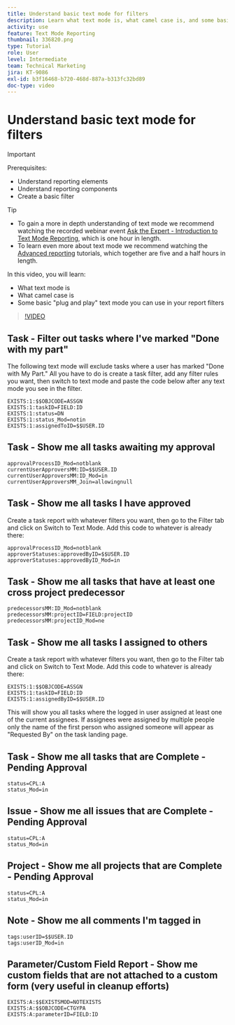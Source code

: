 ```yaml
---
title: Understand basic text mode for filters
description: Learn what text mode is, what camel case is, and some basic "plug and play" text mode you can use in your report filters in Workfront.
activity: use
feature: Text Mode Reporting
thumbnail: 336820.png
type: Tutorial
role: User
level: Intermediate
team: Technical Marketing
jira: KT-9086
exl-id: b3f16468-b720-468d-887a-b313fc32bd89
doc-type: video
---
```

# Understand basic text mode for filters

>[!IMPORTANT]
>
>Prerequisites:
>
>* Understand reporting elements
>* Understand reporting components
>* Create a basic filter

>[!TIP]
>
>* To gain a more in depth understanding of text mode we recommend watching the recorded webinar event [Ask the Expert - Introduction to Text Mode Reporting](https://experienceleague.adobe.com/docs/workfront-events/events/reporting-and-dashboards/introduction-to-text-mode-reporting.html?lang=en), which is one hour in length.
>* To learn even more about text mode we recommend watching the [Advanced reporting](https://experienceleague.adobe.com/docs/workfront-learn/tutorials-workfront/reporting/advanced-reporting/welcome-to-advanced-reporting.html?lang=en) tutorials, which together are five and a half hours in length.


In this video, you will learn:

* What text mode is 
* What camel case is 
* Some basic "plug and play" text mode you can use in your report filters 

>[!VIDEO](https://video.tv.adobe.com/v/336820/?quality=12&learn=on)


## Task - Filter out tasks where I've marked "Done with my part"

The following text mode will exclude tasks where a user has marked "Done with My Part." All you have to do is create a task filter, add any filter rules you want, then switch to text mode and paste the code below after any text mode you see in the filter.

```
EXISTS:1:$$OBJCODE=ASSGN  
EXISTS:1:taskID=FIELD:ID  
EXISTS:1:status=DN  
EXISTS:1:status_Mod=notin  
EXISTS:1:assignedToID=$$USER.ID 
```

## Task - Show me all tasks awaiting my approval

```
approvalProcessID_Mod=notblank
currentUserApproversMM:ID=$$USER.ID
currentUserApproversMM:ID_Mod=in
currentUserApproversMM_Join=allowingnull
```

## Task - Show me all tasks I have approved

Create a task report with whatever filters you want, then go to the Filter tab and click on Switch to Text Mode. Add this code to whatever is already there:

```
approvalProcessID_Mod=notblank
approverStatuses:approvedByID=$$USER.ID
approverStatuses:approvedByID_Mod=in
```

## Task - Show me all tasks that have at least one cross project predecessor

```
predecessorsMM:ID_Mod=notblank
predecessorsMM:projectID=FIELD:projectID
predecessorsMM:projectID_Mod=ne
```

## Task - Show me all tasks I assigned to others

Create a task report with whatever filters you want, then go to the Filter tab and click on Switch to Text Mode. Add this code to whatever is already there:

```
EXISTS:1:$$OBJCODE=ASSGN
EXISTS:1:taskID=FIELD:ID
EXISTS:1:assignedByID=$$USER.ID
```

This will show you all tasks where the logged in user assigned at least one of the current assignees. If assignees were assigned by multiple people only the name of the first person who assigned someone will appear as "Requested By" on the task landing page.

## Task - Show me all tasks that are Complete - Pending Approval

```
status=CPL:A
status_Mod=in
```


## Issue - Show me all issues that are Complete - Pending Approval

```
status=CPL:A
status_Mod=in
```


## Project - Show me all projects that are Complete - Pending Approval

```
status=CPL:A
status_Mod=in
```


## Note - Show me all comments I'm tagged in

```
tags:userID=$$USER.ID
tags:userID_Mod=in
```


## Parameter/Custom Field Report - Show me custom fields that are not attached to a custom form (very useful in cleanup efforts)

```
EXISTS:A:$$EXISTSMOD=NOTEXISTS
EXISTS:A:$$OBJCODE=CTGYPA
EXISTS:A:parameterID=FIELD:ID
```
